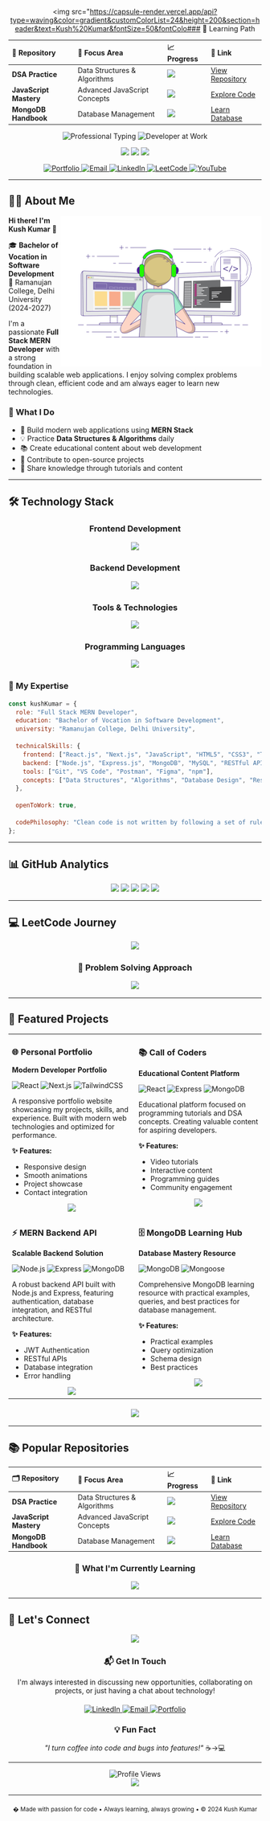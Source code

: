 <!-- Modern Minimalist Tech Theme -->
<div align="center">

<!-- Clean Professional Header -->
<img src="https://capsule-render.vercel.app/api?type=waving&color=gradient&customColorList=24&height=200&section=header&text=Kush%20Kumar&fontSize=50&fontColo### 🎯 Learning Path

| 📂 **Repository** | 🎯 **Focus Area** | 📈 **Progress** | 🔗 **Link** |
|:-|:-|:-|:-|
| **DSA Practice** | Data Structures & Algorithms | ![](https://img.shields.io/badge/85%25-4285F4?style=flat-square) | [View Repository](https://github.com/kushkumarkashyap7280/DSA) |
| **JavaScript Mastery** | Advanced JavaScript Concepts | ![](https://img.shields.io/badge/90%25-1976D2?style=flat-square) | [Explore Code](https://github.com/kushkumarkashyap7280/JAVASCRIPT) |
| **MongoDB Handbook** | Database Management | ![](https://img.shields.io/badge/95%25-607D8B?style=flat-square) | [Learn Database](https://github.com/kushkumarkashyap7280/MONGODB) |imation=fadeIn&fontAlign=50&fontAlignY=35&desc=Full%20Stack%20MERN%20Developer&descAlign=50&descAlignY=55&descSize=20" />

<!-- Professional Typing Animation -->
<img src="https://readme-typing-svg.demolab.com?font=Inter&weight=400&size=30&duration=3000&pause=1000&color=4285F4&center=true&vCenter=true&width=600&height=80&lines=Building+Scalable+Web+Applications;Crafting+Digital+Solutions;MERN+Stack+Specialist;Problem+Solver+%26+Innovator" alt="Professional Typing" />

<!-- Hero Developer GIF -->
<img src="https://media.giphy.com/media/qgQUggAC3Pfv687qPC/giphy.gif" width="400" alt="Developer at Work" />

<!-- Professional Status Badges -->
<p>
  <img src="https://img.shields.io/badge/Status-Available%20for%20Opportunities-4285F4?style=for-the-badge&logo=checkmark&logoColor=white" />
  <img src="https://img.shields.io/badge/Focus-Full%20Stack%20Development-1976D2?style=for-the-badge&logo=code&logoColor=white" />
  <img src="https://img.shields.io/badge/Location-Delhi,%20India-607D8B?style=for-the-badge&logo=location&logoColor=white" />
</p>

<!-- Clean Social Links -->
<p>
  <a href="https://kush-kumar.vercel.app/">
    <img src="https://img.shields.io/badge/Portfolio-4285F4?style=for-the-badge&logo=google-chrome&logoColor=white" alt="Portfolio" />
  </a>
  <a href="mailto:kushkumar.officialsoftwaredev@gmail.com">
    <img src="https://img.shields.io/badge/Email-EA4335?style=for-the-badge&logo=gmail&logoColor=white" alt="Email" />
  </a>
  <a href="https://www.linkedin.com/in/kush-kumar-b10020302/">
    <img src="https://img.shields.io/badge/LinkedIn-0A66C2?style=for-the-badge&logo=linkedin&logoColor=white" alt="LinkedIn" />
  </a>
  <a href="https://leetcode.com/kushkumarkashyap7280">
    <img src="https://img.shields.io/badge/LeetCode-FFA116?style=for-the-badge&logo=leetcode&logoColor=white" alt="LeetCode" />
  </a>
  <a href="https://www.youtube.com/@callofcoders">
    <img src="https://img.shields.io/badge/YouTube-FF0000?style=for-the-badge&logo=youtube&logoColor=white" alt="YouTube" />
  </a>
</p>

</div>

---

## 👨‍💻 About Me

<img align="right" alt="Coding" width="400" src="https://raw.githubusercontent.com/devSouvik/devSouvik/master/gif3.gif">

**Hi there! I'm Kush Kumar** 👋

🎓 **Bachelor of Vocation in Software Development**  
📍 Ramanujan College, Delhi University (2024-2027)

I'm a passionate **Full Stack MERN Developer** with a strong foundation in building scalable web applications. I enjoy solving complex problems through clean, efficient code and am always eager to learn new technologies.

### 🎯 What I Do
- 🚀 Build modern web applications using **MERN Stack**
- 💡 Practice **Data Structures & Algorithms** daily
- 📚 Create educational content about web development
- 🤝 Contribute to open-source projects
- 🎥 Share knowledge through tutorials and content

---

## 🛠️ Technology Stack

<div align="center">

### Frontend Development
<img src="https://skillicons.dev/icons?i=html,css,js,react,redux,nextjs,tailwind,bootstrap&perline=8" />

### Backend Development  
<img src="https://skillicons.dev/icons?i=nodejs,express,mongodb,mysql,postgresql&perline=5" />

### Tools & Technologies
<img src="https://skillicons.dev/icons?i=git,github,vscode,figma,postman,vercel,netlify&perline=7" />

### Programming Languages
<img src="https://skillicons.dev/icons?i=js,typescript,python,java,cpp&perline=5" />

</div>

### 💼 My Expertise

```javascript
const kushKumar = {
  role: "Full Stack MERN Developer",
  education: "Bachelor of Vocation in Software Development",
  university: "Ramanujan College, Delhi University",
  
  technicalSkills: {
    frontend: ["React.js", "Next.js", "JavaScript", "HTML5", "CSS3", "Tailwind CSS"],
    backend: ["Node.js", "Express.js", "MongoDB", "MySQL", "RESTful APIs"],
    tools: ["Git", "VS Code", "Postman", "Figma", "npm"],
    concepts: ["Data Structures", "Algorithms", "Database Design", "Responsive Design"]
  },
  
  openToWork: true,
  
  codePhilosophy: "Clean code is not written by following a set of rules. Clean code is written by programmers who care."
};
```

---

## 📊 GitHub Analytics

<div align="center">

<img width="49%" src="https://github-readme-stats.vercel.app/api?username=kushkumarkashyap7280&show_icons=true&theme=tokyonight&include_all_commits=true&count_private=true&border_radius=10" />
<img width="49%" src="https://github-readme-stats.vercel.app/api/top-langs/?username=kushkumarkashyap7280&layout=compact&theme=tokyonight&border_radius=10" />

<img width="60%" src="https://github-readme-streak-stats.herokuapp.com/?user=kushkumarkashyap7280&theme=tokyonight&border_radius=10" />

<img width="100%" src="https://github-readme-activity-graph.vercel.app/graph?username=kushkumarkashyap7280&bg_color=1a1b27&color=70a5fd&line=bf91f3&point=70a5fd&area=true&hide_border=true&custom_title=Contribution%20Activity" />

<img src="https://github-profile-trophy.vercel.app/?username=kushkumarkashyap7280&theme=tokyonight&no-frame=true&margin-w=10&margin-h=10&column=4&row=2&title=Commit,Stars,Repositories,PullRequest" />

</div>

---

## 💻 LeetCode Journey

<div align="center">

<img src="https://leetcard.jacoblin.cool/kushkumarkashyap7280?theme=dark&font=Inter&ext=activity&border=1&border_color=70a5fd" />

### 🎯 Problem Solving Approach
<img src="https://readme-typing-svg.demolab.com?font=Inter&size=18&duration=3000&pause=1000&color=70a5fd&center=true&vCenter=true&width=500&height=60&lines=Daily+DSA+Practice;Algorithmic+Problem+Solving;Code+Optimization;Pattern+Recognition" />

</div>

---

## 🚀 Featured Projects

<div align="center">

<table>
<tr>
<td width="50%" valign="top">

### 🌐 Personal Portfolio
**Modern Developer Portfolio**

![React](https://img.shields.io/badge/React-61DAFB?style=flat-square&logo=react&logoColor=black)
![Next.js](https://img.shields.io/badge/Next.js-000000?style=flat-square&logo=next.js&logoColor=white)
![TailwindCSS](https://img.shields.io/badge/Tailwind-38B2AC?style=flat-square&logo=tailwind-css&logoColor=white)

A responsive portfolio website showcasing my projects, skills, and experience. Built with modern web technologies and optimized for performance.

**✨ Features:**
- Responsive design
- Smooth animations
- Project showcase
- Contact integration

<div align="center">
<a href="https://kush-kumar.vercel.app/">
  <img src="https://img.shields.io/badge/Live%20Demo-4285F4?style=for-the-badge&logo=google-chrome&logoColor=white" />
</a>
</div>

</td>
<td width="50%" valign="top">

### 📚 Call of Coders
**Educational Content Platform**

![React](https://img.shields.io/badge/React-61DAFB?style=flat-square&logo=react&logoColor=black)
![Express](https://img.shields.io/badge/Express-000000?style=flat-square&logo=express&logoColor=white)
![MongoDB](https://img.shields.io/badge/MongoDB-47A248?style=flat-square&logo=mongodb&logoColor=white)

Educational platform focused on programming tutorials and DSA concepts. Creating valuable content for aspiring developers.

**✨ Features:**
- Video tutorials
- Interactive content
- Programming guides
- Community engagement

<div align="center">
<a href="https://www.youtube.com/@callofcoders">
  <img src="https://img.shields.io/badge/Watch%20Videos-FF0000?style=for-the-badge&logo=youtube&logoColor=white" />
</a>
</div>

</td>
</tr>
<tr>
<td width="50%" valign="top">

### ⚡ MERN Backend API
**Scalable Backend Solution**

![Node.js](https://img.shields.io/badge/Node.js-339933?style=flat-square&logo=node.js&logoColor=white)
![Express](https://img.shields.io/badge/Express-000000?style=flat-square&logo=express&logoColor=white)
![MongoDB](https://img.shields.io/badge/MongoDB-47A248?style=flat-square&logo=mongodb&logoColor=white)

A robust backend API built with Node.js and Express, featuring authentication, database integration, and RESTful architecture.

**✨ Features:**
- JWT Authentication
- RESTful APIs
- Database integration
- Error handling

<div align="center">
<a href="https://github.com/kushkumarkashyap7280/MERN-BACKEND">
  <img src="https://img.shields.io/badge/View%20Code-1976D2?style=for-the-badge&logo=github&logoColor=white" />
</a>
</div>

</td>
<td width="50%" valign="top">

### 🗄️ MongoDB Learning Hub
**Database Mastery Resource**

![MongoDB](https://img.shields.io/badge/MongoDB-47A248?style=flat-square&logo=mongodb&logoColor=white)
![Mongoose](https://img.shields.io/badge/Mongoose-880000?style=flat-square&logo=mongoose&logoColor=white)

Comprehensive MongoDB learning resource with practical examples, queries, and best practices for database management.

**✨ Features:**
- Practical examples
- Query optimization
- Schema design
- Best practices

<div align="center">
<a href="https://github.com/kushkumarkashyap7280/MONGODB">
  <img src="https://img.shields.io/badge/Learn%20More-607D8B?style=for-the-badge&logo=mongodb&logoColor=white" />
</a>
</div>

</td>
</tr>
</table>

<div style="margin-top: 20px;">
<a href="https://github.com/kushkumarkashyap7280?tab=repositories">
  <img src="https://img.shields.io/badge/View%20All%20Projects-4285F4?style=for-the-badge&logo=github&logoColor=white" />
</a>
</div>

</div>

---

## 📚 Popular Repositories

<div align="center">

| 🗂️ **Repository** | 🎯 **Focus Area** | 📈 **Progress** | 🔗 **Link** |
|:-|:-|:-|:-|
| **DSA Practice** | Data Structures & Algorithms | ![](https://img.shields.io/badge/85%25-4285F4?style=flat-square) | [View Repository](https://github.com/kushkumarkashyap7280/DSA) |
| **JavaScript Mastery** | Advanced JavaScript Concepts | ![](https://img.shields.io/badge/90%25-1976D2?style=flat-square) | [Explore Code](https://github.com/kushkumarkashyap7280/JAVASCRIPT) |
| **MongoDB Handbook** | Database Management | ![](https://img.shields.io/badge/95%25-607D8B?style=flat-square) | [Learn Database](https://github.com/kushkumarkashyap7280/MONGODB) |

### 📖 What I'm Currently Learning

<img src="https://readme-typing-svg.demolab.com?font=Inter&size=20&duration=3000&pause=1000&color=4285F4&center=true&vCenter=true&width=500&height=60&lines=TypeScript+Development;GraphQL+APIs;Docker+Containerization;Cloud+Deployment;System+Design" />

</div>

---

## 🤝 Let's Connect

<div align="center">

<img src="https://readme-typing-svg.demolab.com?font=Inter&size=25&duration=3000&pause=1000&color=4285F4&center=true&vCenter=true&width=600&height=70&lines=Let's+Build+Something+Amazing!;Open+to+New+Opportunities;Ready+to+Collaborate!" />

### 📬 Get In Touch

I'm always interested in discussing new opportunities, collaborating on projects, or just having a chat about technology!

<div style="margin: 20px 0;">
  <a href="https://www.linkedin.com/in/kush-kumar-b10020302/">
    <img src="https://img.shields.io/badge/LinkedIn-0A66C2?style=for-the-badge&logo=linkedin&logoColor=white" alt="LinkedIn" />
  </a>
  <a href="mailto:kushkumar.officialsoftwaredev@gmail.com">
    <img src="https://img.shields.io/badge/Email-EA4335?style=for-the-badge&logo=gmail&logoColor=white" alt="Email" />
  </a>
  <a href="https://kush-kumar.vercel.app/">
    <img src="https://img.shields.io/badge/Portfolio-4285F4?style=for-the-badge&logo=google-chrome&logoColor=white" alt="Portfolio" />
  </a>
</div>

### 💡 Fun Fact
*"I turn coffee into code and bugs into features!"* ☕→💻

---

<img src="https://komarev.com/ghpvc/?username=kushkumarkashyap7280&style=for-the-badge&color=4285F4" alt="Profile Views" />

</div>

<div align="center">
  <img src="https://capsule-render.vercel.app/api?type=waving&color=gradient&customColorList=24&height=120&section=footer&animation=fadeIn" />
</div>

---

<div align="center">
  <sub>� Made with passion for code • Always learning, always growing • © 2024 Kush Kumar</sub>
</div>
